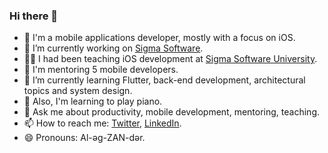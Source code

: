 ### Hi there 👋

- 📱 I'm a mobile applications developer, mostly with a focus on iOS.
- 🔭 I’m currently working on [Sigma Software](https://sigma.software).
- 👨‍🏫 I had been teaching iOS development at [Sigma Software University](https://university.sigma.software).
- 🧩 I'm mentoring 5 mobile developers.
- 🌱 I’m currently learning Flutter, back-end development, architectural topics and system design.
- 🎹 Also, I'm learning to play piano.
- 💬 Ask me about productivity, mobile development, mentoring, teaching.
- 📫 How to reach me: [Twitter](https://twitter.com/iva1ex), [LinkedIn](https://www.linkedin.com/in/iva1ex/).
- 😄 Pronouns: Al-əg-ZAN-dər.
